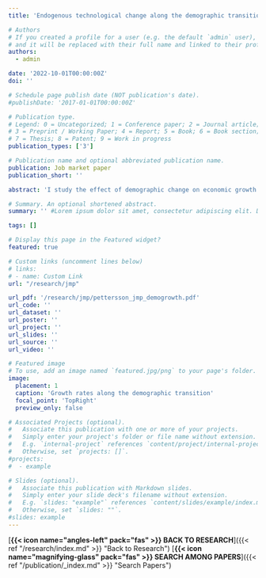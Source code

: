 ```yaml
---
title: 'Endogenous technological change along the demographic transition'

# Authors
# If you created a profile for a user (e.g. the default `admin` user), write the username (folder name) here
# and it will be replaced with their full name and linked to their profile.
authors:
  - admin

date: '2022-10-01T00:00:00Z'
doi: ''

# Schedule page publish date (NOT publication's date).
#publishDate: '2017-01-01T00:00:00Z'

# Publication type.
# Legend: 0 = Uncategorized; 1 = Conference paper; 2 = Journal article;
# 3 = Preprint / Working Paper; 4 = Report; 5 = Book; 6 = Book section;
# 7 = Thesis; 8 = Patent; 9 = Work in progress
publication_types: ['3']

# Publication name and optional abbreviated publication name.
publication: Job market paper
publication_short: ''

abstract: 'I study the effect of demographic change on economic growth under endogenous, R&D-driven technological change. Qualitatively, population ageing generates two opposing forces: increased R\&D and capital investments on the one hand, and a decreasing share of workers in the population on the other. I evaluate these channels quantitatively along the demographic transition using a calibrated overlapping generations model with idiosyncratic income risk, mortality risk, intensive and extensive labour supply margins and endogenous technological change. Considering the United States between 1950 and 2100, I find that the demographic transition: (i) increased per-capita output by 0.35 percent per year between 1950 and 2000; (ii) accounts for a 0.65 percentage point decline in growth rates between 1995 and 2025 when the positive growth impact reverts back to trend; and (iii) has no net impact on twenty-first century growth. The main positive driver is endogenous technological change, whose growth contribution more than doubles that of capital deepening between 1950 and 2100. Removing this mechanism eliminates all positive growth effects.'

# Summary. An optional shortened abstract.
summary: '' #Lorem ipsum dolor sit amet, consectetur adipiscing elit. Duis posuere tellus ac convallis placerat. Proin tincidunt magna sed ex sollicitudin condimentum.

tags: []

# Display this page in the Featured widget?
featured: true

# Custom links (uncomment lines below)
# links:
# - name: Custom Link
url: "/research/jmp"

url_pdf: '/research/jmp/pettersson_jmp_demogrowth.pdf'
url_code: ''
url_dataset: ''
url_poster: ''
url_project: ''
url_slides: ''
url_source: ''
url_video: ''

# Featured image
# To use, add an image named `featured.jpg/png` to your page's folder.
image:
  placement: 1
  caption: 'Growth rates along the demographic transition'
  focal_point: 'TopRight'
  preview_only: false

# Associated Projects (optional).
#   Associate this publication with one or more of your projects.
#   Simply enter your project's folder or file name without extension.
#   E.g. `internal-project` references `content/project/internal-project/index.md`.
#   Otherwise, set `projects: []`.
#projects:
#  - example

# Slides (optional).
#   Associate this publication with Markdown slides.
#   Simply enter your slide deck's filename without extension.
#   E.g. `slides: "example"` references `content/slides/example/index.md`.
#   Otherwise, set `slides: ""`.
#slides: example
---
```


[**{{< icon name="angles-left" pack="fas" >}} BACK TO RESEARCH**]({{< ref "/research/index.md" >}} "Back to Research")
**<span class="middot-divider"></span>**
[**{{< icon name="magnifying-glass" pack="fas" >}} SEARCH AMONG PAPERS**]({{< ref "/publication/_index.md" >}} "Search Papers")
